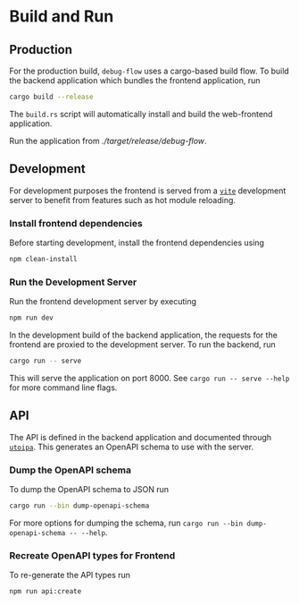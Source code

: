 # Build and Run

## Production

For the production build, `debug-flow` uses a cargo-based build flow.
To build the backend application which bundles the frontend application, run

```sh
cargo build --release
```

The `build.rs` script will automatically install and build the web-frontend application.

Run the application from _./target/release/debug-flow_.

## Development

For development purposes the frontend is served from a [`vite`](https://vite.dev/) development server to benefit from
features such as hot module reloading.

### Install frontend dependencies

Before starting development, install the frontend dependencies using

```sh
npm clean-install
```

### Run the Development Server

Run the frontend development server by executing

```sh
npm run dev
```

In the development build of the backend application, the requests for the frontend are proxied to the development
server. To run the backend, run

```sh
cargo run -- serve
```

This will serve the application on port 8000. See `cargo run -- serve --help` for more command line flags.

## API

The API is defined in the backend application and documented through [`utoipa`](https://docs.rs/utoipa/latest/utoipa/).
This generates an OpenAPI schema to use with the server.

### Dump the OpenAPI schema

To dump the OpenAPI schema to JSON run

```sh
cargo run --bin dump-openapi-schema
```

For more options for dumping the schema, run `cargo run --bin dump-openapi-schema -- --help`.

### Recreate OpenAPI types for Frontend

To re-generate the API types run

```sh
npm run api:create
```
